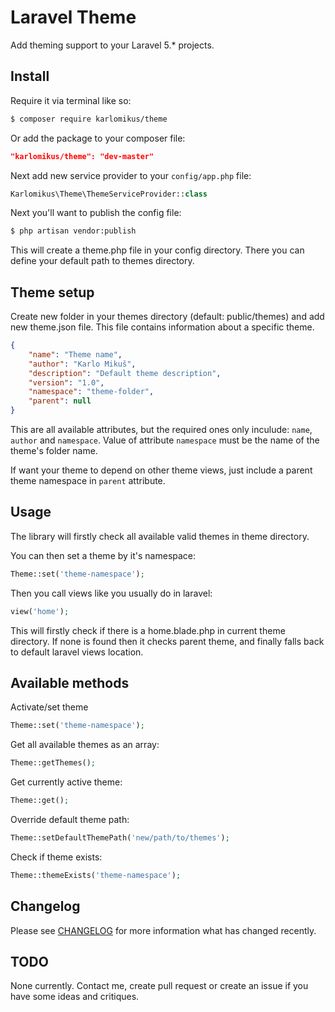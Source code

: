 # Laravel Theme

Add theming support to your Laravel 5.* projects.

## Install

Require it via terminal like so:
``` bash
$ composer require karlomikus/theme
```

Or add the package to your composer file:

``` json
"karlomikus/theme": "dev-master"
```

Next add new service provider to your `config/app.php` file:

``` php
Karlomikus\Theme\ThemeServiceProvider::class
```

Next you'll want to publish the config file:

``` bash
$ php artisan vendor:publish
```

This will create a theme.php file in your config directory. There you can define your default path to themes directory.

## Theme setup

Create new folder in your themes directory (default: public/themes) and add new theme.json file.
This file contains information about a specific theme.

``` json
{
    "name": "Theme name",
    "author": "Karlo Mikuš",
    "description": "Default theme description",
    "version": "1.0",
    "namespace": "theme-folder",
    "parent": null
}
```

This are all available attributes, but the required ones only inculude: `name`, `author` and `namespace`.
Value of attribute `namespace` must be the name of the theme's folder name.

If want your theme to depend on other theme views, just include a parent theme namespace in `parent` attribute.

## Usage

The library will firstly check all available valid themes in theme directory.

You can then set a theme by it's namespace:

``` php
Theme::set('theme-namespace');
```

Then you call views like you usually do in laravel:

``` php
view('home');
```

This will firstly check if there is a home.blade.php in current theme directory.
If none is found then it checks parent theme, and finally falls back to default laravel views location.

## Available methods

Activate/set theme
``` php
Theme::set('theme-namespace');
```

Get all available themes as an array:
``` php
Theme::getThemes();
```

Get currently active theme:
``` php
Theme::get();
```

Override default theme path:
``` php
Theme::setDefaultThemePath('new/path/to/themes');
```

Check if theme exists:
``` php
Theme::themeExists('theme-namespace');
```

## Changelog

Please see [CHANGELOG](CHANGELOG.md) for more information what has changed recently.

## TODO

None currently. Contact me, create pull request or create an issue if you have some ideas and critiques.
